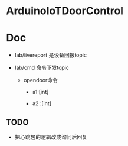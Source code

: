 # ArduinoIoTDoorControl

# Doc

- lab/livereport 是设备回报topic

- lab/cmd 命令下发topic

  - opendoor命令

    - a1:[int]
  
    - a2 :[int]


## TODO

- 把心跳包的逻辑改成询问后回复
